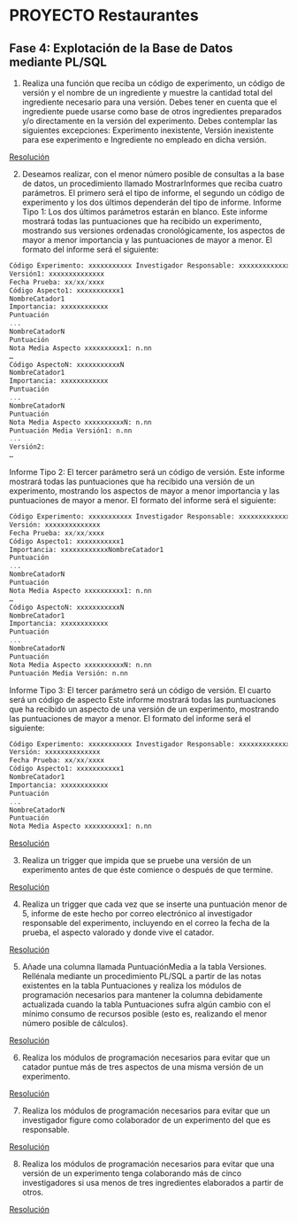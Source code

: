# PROYECTO Restaurantes

## Fase 4: Explotación de la Base de Datos mediante PL/SQL

1. Realiza una función que reciba un código de experimento, un código de versión y el nombre de un ingrediente y muestre la cantidad total del ingrediente necesario para una versión. Debes tener en cuenta que el ingrediente puede usarse como base de otros ingredientes preparados y/o directamente en la versión del experimento. Debes contemplar las siguientes excepciones: Experimento inexistente, Versión inexistente para ese experimento e Ingrediente no empleado en dicha versión.

[Resolución](/tasks/ejercicio_1.sql)


2. Deseamos realizar, con el menor número posible de consultas a la base de datos, un procedimiento llamado MostrarInformes que reciba cuatro parámetros. El primero será el tipo de informe, el segundo un código de experimento y los dos últimos dependerán del tipo de informe.
Informe Tipo 1: Los dos últimos parámetros estarán en blanco. Este informe mostrará todas las puntuaciones que ha recibido un experimento, mostrando sus versiones ordenadas cronológicamente, los aspectos de mayor a menor importancia y las puntuaciones de mayor a menor. El formato del informe será el siguiente:

```sql
Código Experimento: xxxxxxxxxxx Investigador Responsable: xxxxxxxxxxxxxx
Versión1: xxxxxxxxxxxxxx
Fecha Prueba: xx/xx/xxxx
Código Aspecto1: xxxxxxxxxxx1
NombreCatador1
Importancia: xxxxxxxxxxxx
Puntuación
...
NombreCatadorN
Puntuación
Nota Media Aspecto xxxxxxxxxx1: n.nn
…
Código AspectoN: xxxxxxxxxxxN
NombreCatador1
Importancia: xxxxxxxxxxxx
Puntuación
...
NombreCatadorN
Puntuación
Nota Media Aspecto xxxxxxxxxxN: n.nn
Puntuación Media Versión1: n.nn
...
Versión2:
…
```

Informe Tipo 2: El tercer parámetro será un código de versión. Este informe mostrará todas las puntuaciones que ha recibido una versión de un experimento, mostrando los aspectos de mayor a menor importancia y las puntuaciones de mayor a menor. El formato del informe será el siguiente:

```sql
Código Experimento: xxxxxxxxxxx Investigador Responsable: xxxxxxxxxxxxxx
Versión: xxxxxxxxxxxxxx
Fecha Prueba: xx/xx/xxxx
Código Aspecto1: xxxxxxxxxxx1
Importancia: xxxxxxxxxxxxNombreCatador1
Puntuación
...
NombreCatadorN
Puntuación
Nota Media Aspecto xxxxxxxxxx1: n.nn
…
Código AspectoN: xxxxxxxxxxxN
NombreCatador1
Importancia: xxxxxxxxxxxx
Puntuación
...
NombreCatadorN
Puntuación
Nota Media Aspecto xxxxxxxxxxN: n.nn
Puntuación Media Versión: n.nn
```

Informe Tipo 3: El tercer parámetro será un código de versión. El cuarto será un código de aspecto Este informe mostrará todas las puntuaciones que ha recibido un aspecto de una versión de un experimento, mostrando las puntuaciones de mayor a menor. El formato del informe será el siguiente:

```sql
Código Experimento: xxxxxxxxxxx Investigador Responsable: xxxxxxxxxxxxxx
Versión: xxxxxxxxxxxxxx
Fecha Prueba: xx/xx/xxxx
Código Aspecto1: xxxxxxxxxxx1
NombreCatador1
Importancia: xxxxxxxxxxxx
Puntuación
...
NombreCatadorN
Puntuación
Nota Media Aspecto xxxxxxxxxx1: n.nn
```

[Resolución](/tasks/ejercicio_2.sql)


3. Realiza un trigger que impida que se pruebe una versión de un experimento antes de
que éste comience o después de que termine.

[Resolución](/tasks/ejercicio_3.sql)


4. Realiza un trigger que cada vez que se inserte una puntuación menor de 5, informe de este hecho por correo electrónico al investigador responsable del experimento, incluyendo en el correo la fecha de la prueba, el aspecto valorado y donde vive el catador.

[Resolución](/tasks/ejercicio_4.sql)


5. Añade una columna llamada PuntuaciónMedia a la tabla Versiones. Rellénala mediante un procedimiento PL/SQL a partir de las notas existentes en la tabla Puntuaciones y realiza los módulos de programación necesarios para mantener la columna debidamente actualizada cuando la tabla Puntuaciones sufra algún cambio con el mínimo consumo de recursos posible (esto es, realizando el menor número posible de cálculos).

[Resolución](/tasks/ejercicio_5.sql)


6. Realiza los módulos de programación necesarios para evitar que un catador puntue más de tres aspectos de una misma versión de un experimento.

[Resolución](/tasks/ejercicio_6.sql)


7. Realiza los módulos de programación necesarios para evitar que un investigador figure como colaborador de un experimento del que es responsable.

[Resolución](/tasks/ejercicio_7.sql)


8. Realiza los módulos de programación necesarios para evitar que una versión de un experimento tenga colaborando más de cinco investigadores si usa menos de tres ingredientes elaborados a partir de otros.

[Resolución](/tasks/ejercicio_8.sql)